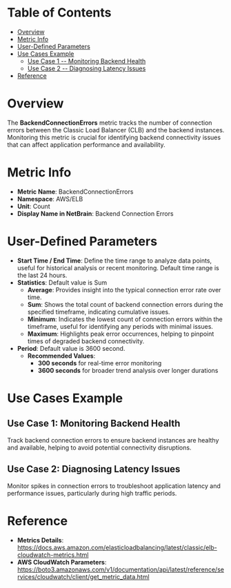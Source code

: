 # Table of Contents
- [Overview](#overview)
- [Metric Info](#metric-info)
- [User-Defined Parameters](#user-defined-parameters)
- [Use Cases Example](#example)
    - [Use Case 1 -- Monitoring Backend Health](#example-1) 
    - [Use Case 2 -- Diagnosing Latency Issues](#example-2)
- [Reference](#reference)

# Overview <a name="overview"></a>
The <b>BackendConnectionErrors</b> metric tracks the number of connection errors between the Classic Load Balancer (CLB) and the backend instances. Monitoring this metric is crucial for identifying backend connectivity issues that can affect application performance and availability.

# Metric Info <a name="metric-info"></a>
* <b>Metric Name</b>: BackendConnectionErrors
* <b>Namespace</b>: AWS/ELB
* <b>Unit</b>: Count
* <b>Display Name in NetBrain</b>: Backend Connection Errors

# User-Defined Parameters <a name="user-defined-parameters"></a>
* <b>Start Time / End Time</b>: Define the time range to analyze data points, useful for historical analysis or recent monitoring. Default time range is the last 24 hours.
* <b>Statistics</b>: Default value is Sum
  * <b>Average</b>: Provides insight into the typical connection error rate over time.
  * <b>Sum</b>: Shows the total count of backend connection errors during the specified timeframe, indicating cumulative issues.
  * <b>Minimum</b>: Indicates the lowest count of connection errors within the timeframe, useful for identifying any periods with minimal issues.
  * <b>Maximum</b>: Highlights peak error occurrences, helping to pinpoint times of degraded backend connectivity.
* <b>Period</b>: Default value is 3600 second.
  * <b>Recommended Values</b>:
    * <b>300 seconds</b> for real-time error monitoring
    * <b>3600 seconds</b> for broader trend analysis over longer durations

# Use Cases Example <a name="example"></a>
## Use Case 1: Monitoring Backend Health <a name="example-1"></a>

Track backend connection errors to ensure backend instances are healthy and available, helping to avoid potential connectivity disruptions.

## Use Case 2: Diagnosing Latency Issues <a name="example-2"></a>
Monitor spikes in connection errors to troubleshoot application latency and performance issues, particularly during high traffic periods.



# Reference <a name="reference"></a>
* <b>Metrics Details</b>: https://docs.aws.amazon.com/elasticloadbalancing/latest/classic/elb-cloudwatch-metrics.html
* <b>AWS CloudWatch Parameters</b>: https://boto3.amazonaws.com/v1/documentation/api/latest/reference/services/cloudwatch/client/get_metric_data.html
